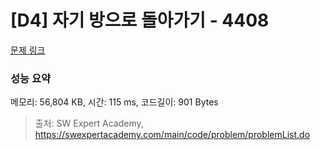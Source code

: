 # [D4] 자기 방으로 돌아가기 - 4408 

[문제 링크](https://swexpertacademy.com/main/code/problem/problemDetail.do?contestProbId=AWNcJ2sapZMDFAV8) 

### 성능 요약

메모리: 56,804 KB, 시간: 115 ms, 코드길이: 901 Bytes



> 출처: SW Expert Academy, https://swexpertacademy.com/main/code/problem/problemList.do